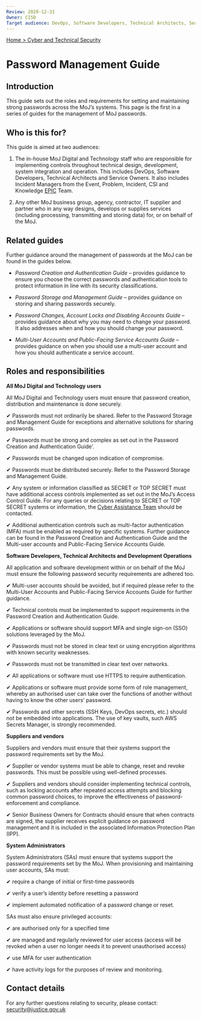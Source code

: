 ```yaml
---
Review: 2020-12-31
Owner: CISO
Target audience: DevOps, Software Developers, Technical Architects, Service Owners
---
```


[Home > Cyber and Technical Security](home-security-policies-guides.md)

# Password Management Guide

## Introduction

This guide sets out the roles and requirements for setting and maintaining strong passwords across the MoJ’s systems. This page is the first in a series of guides for the management of MoJ passwords.

## Who is this for?

This guide is aimed at two audiences:

1. The in-house MoJ Digital and Technology staff who are responsible for implementing controls throughout technical design, development, system integration and operation. This includes DevOps, Software Developers, Technical Architects and Service Owners. It also includes Incident Managers from the Event, Problem, Incident, CSI and Knowledge [EPIC](https://peoplefinder.service.gov.uk/teams/epic) Team.

2. Any other MoJ business group, agency, contractor, IT supplier and partner who in any way designs, develops or supplies services (including processing, transmitting and storing data) for, or on behalf of the MoJ.



## Related guides

Further guidance around the management of passwords at the MoJ can be found in the guides below.

* _Password Creation and Authentication Guide_ – provides guidance to ensure you choose the correct passwords and authentication tools to protect information in line with its security classifications.  

* _Password Storage and Management Guide_ – provides guidance on storing and sharing passwords securely.

* _Password Changes, Account Locks and Disabling Accounts Guide_ – provides guidance about why you may need to change your password. It also addresses when and how you should change your password.

* _Multi-User Accounts and Public-Facing Service Accounts Guide_ – provides guidance on when you should use a multi-user account and how you should authenticate a service account.



## Roles and responsibilities

**All MoJ Digital and Technology users**

All MoJ Digital and Technology users must ensure that password creation, distribution and maintenance is done securely.

 ✔ Passwords must not ordinarily be shared. Refer to the Password Storage and Management Guide for exceptions and alternative solutions for sharing passwords.

 ✔ Passwords must be strong and complex as set out in the Password Creation and Authentication Guide’.

 ✔ Passwords must be changed upon indication of compromise.

 ✔ Passwords must be distributed securely. Refer to the Password Storage and Management Guide.

 ✔ Any system or information classified as SECRET or TOP SECRET must have additional access controls implemented as set out in the MoJ’s Access Control Guide. For any queries or decisions relating to SECRET or TOP SECRET systems or information, the [Cyber Assistance Team](mailto:CyberConsultancy@digital.justice.gov.uk) should be contacted.

 ✔ Additional authentication controls such as multi-factor authentication (MFA) must be enabled as required by specific systems. Further guidance can be found in the Password Creation and Authentication Guide and the Multi-user accounts and Public-Facing Service Accounts Guide.


**Software Developers, Technical Architects and Development Operations**

All application and software development within or on behalf of the MoJ must ensure the following password security requirements are adhered too.

 ✔ Multi-user accounts should be avoided, but if required please refer to the Multi-User Accounts and Public-Facing Service Accounts Guide for further guidance.

 ✔ Technical controls must be implemented to support requirements in the Password Creation and Authentication Guide.  

 ✔ Applications or software should support MFA and single sign-on (SSO) solutions leveraged by the MoJ.

 ✔ Passwords must not be stored in clear text or using encryption algorithms with known security weaknesses.

 ✔ Passwords must not be transmitted in clear text over networks.

 ✔ All applications or software must use HTTPS to require authentication.

 ✔ Applications or software must provide some form of role management, whereby an authorised user can take over the functions of another without having to know the other users’ password.

 ✔ Passwords and other secrets (SSH Keys, DevOps secrets, etc.) should not be embedded into applications. The use of key vaults, such AWS Secrets Manager, is strongly recommended.

**Suppliers and vendors**

Suppliers and vendors must ensure that their systems support the password requirements set by the MoJ.

 ✔ Supplier or vendor systems must be able to change, reset and revoke passwords. This must be possible using well-defined processes.

 ✔ Suppliers and vendors should consider implementing technical controls, such as locking accounts after repeated access attempts and blocking common password choices, to improve the effectiveness of password-enforcement and compliance.

 ✔ Senior Business Owners for Contracts should ensure that when contracts are signed, the supplier receives explicit guidance on password management and it is included in the associated Information Protection Plan (IPP).

**System Administrators**

System Administrators (SAs) must ensure that systems support the password requirements set by the MoJ. When provisioning and maintaining user accounts, SAs must:

 ✔ require a change of initial or first-time passwords

 ✔ verify a user’s identity before resetting a password

 ✔ implement automated notification of a password change or reset.

SAs must also ensure privileged accounts:

 ✔ are authorised only for a specified time  

 ✔ are managed and regularly reviewed for user access (access will be revoked when a user no longer needs it to prevent unauthorised access)

 ✔ use MFA for user authentication

 ✔ have activity logs for the purposes of review and monitoring.

## Contact details

For any further questions relating to security, please contact: [security@justice.gov.uk](mailto:security@justice.gov.uk)
